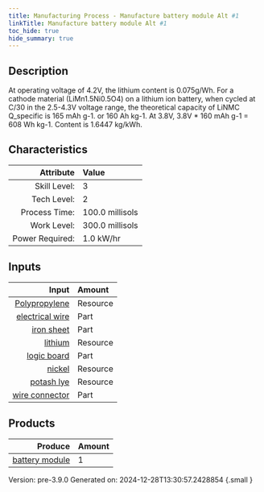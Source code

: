 ```yaml
---
title: Manufacturing Process - Manufacture battery module Alt #1
linkTitle: Manufacture battery module Alt #1
toc_hide: true
hide_summary: true
---
```


## Description
 At operating voltage of 4.2V, the lithium content is 0.075g/Wh.&#10;&#9;&#9; For a cathode material (LiMn1.5Ni0.5O4) on a lithium ion battery, when cycled at C/30 &#10;&#9;&#9; in the 2.5-4.3V voltage range, the theoretical capacity of LiNMC Q_specific is 165 mAh g-1.&#10;&#9;&#9; or 160 Ah kg-1. At 3.8V, 3.8V * 160 mAh g-1 &#61; 608 Wh kg-1. Content is 1.6447 kg/kWh.&#10;&#9;&#9;

## Characteristics

| Attribute      | Value |
|--------:|:------|
|Skill Level:|3|
|Tech Level:|2|
|Process Time:|100.0 millisols|
|Work Level:|300.0 millisols|
|Power Required:|1.0 kW/hr|

## Inputs

| Input      | Amount |
|--------:|:------|
|[Polypropylene](/docs/definitions/resource/polypropylene)|Resource|5.0 kg|
|[electrical wire](/docs/definitions/part/electrical-wire)|Part|12|
|[iron sheet](/docs/definitions/part/iron-sheet)|Part|1|
|[lithium](/docs/definitions/resource/lithium)|Resource|0.05 kg|
|[logic board](/docs/definitions/part/logic-board)|Part|1|
|[nickel](/docs/definitions/resource/nickel)|Resource|0.25 kg|
|[potash lye](/docs/definitions/resource/potash-lye)|Resource|0.5 kg|
|[wire connector](/docs/definitions/part/wire-connector)|Part|4|

## Products


| Produce      | Amount |
|--------:|:------|
|[battery module](/docs/definitions/part/battery-module)|1|


Version: pre-3.9.0 Generated on: 2024-12-28T13:30:57.2428854
{.small }

